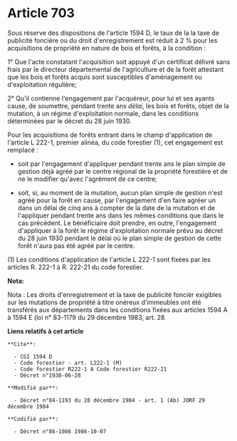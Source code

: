 # Article 703

Sous réserve des dispositions de l'article 1594 D, le taux de la la taxe de publicité foncière ou du droit d'enregistrement
est réduit à 2 % pour les acquisitions de propriété en nature de bois et forêts, à la condition :

1° Que l'acte constatant l'acquisition soit appuyé d'un certificat délivré sans frais par le directeur départemental de
l'agriculture et de la forêt attestant que les bois et forêts acquis sont susceptibles d'aménagement ou d'exploitation
régulière;

2° Qu'il contienne l'engagement par l'acquéreur, pour lui et ses ayants cause, de soumettre, pendant trente ans *délai*, les
bois et forêts, objet de la mutation, à un régime d'exploitation normale, dans les conditions déterminées par le décret du 28
juin 1930.

Pour les acquisitions de forêts entrant dans le champ d'application de l'article L 222-1, premier alinéa, du code forestier
(1), cet engagement est remplacé :

- soit par l'engagement d'appliquer pendant trente ans le plan simple de gestion déjà agréé par le centre régional de la
propriété forestière et de ne le modifier qu'avec l'agrément de ce centre;

- soit, si, au moment de la mutation, aucun plan simple de gestion n'est agréé pour la forêt en cause, par l'engagement d'en
faire agréer un dans un délai de cinq ans à compter de la date de la mutation et de l'appliquer pendant trente ans dans les
mêmes conditions que dans le cas précédent. Le bénéficiaire doit prendre, en outre, l'engagement d'appliquer à la forêt le
régime d'exploitation normale prévu au décret du 28 juin 1930 pendant le délai où le plan simple de gestion de cette forêt
n'aura pas été agréé par le centre.

(1)  Les conditions d'application de l'article L 222-1 sont fixées par les articles R. 222-1 à R. 222-21 du code forestier.

**Nota:**

Nota : Les droits d'enregistrement et la taxe de publicité foncièr exigibles sur les mutations de propriété à titre onéreux
d'immeubles ont été transférés aux départements dans les conditions fixées aux articles 1594 A à 1594 E (loi n° 83-1179 du 29
décembre 1983, art. 28

**Liens relatifs à cet article**

	**Cite**:

	  - CGI 1594 D
	  - Code forestier - art. L222-1 (M)
	  - Code forestier R222-1 A Code forestier R222-21
	  - Décret n°1930-06-28

	**Modifié par**:

	  - Décret n°84-1193 du 28 décembre 1984 - art. 1 (Ab) JORF 29 décembre 1984

	**Codifié par**:

	  - Décret n°86-1086 1986-10-07
